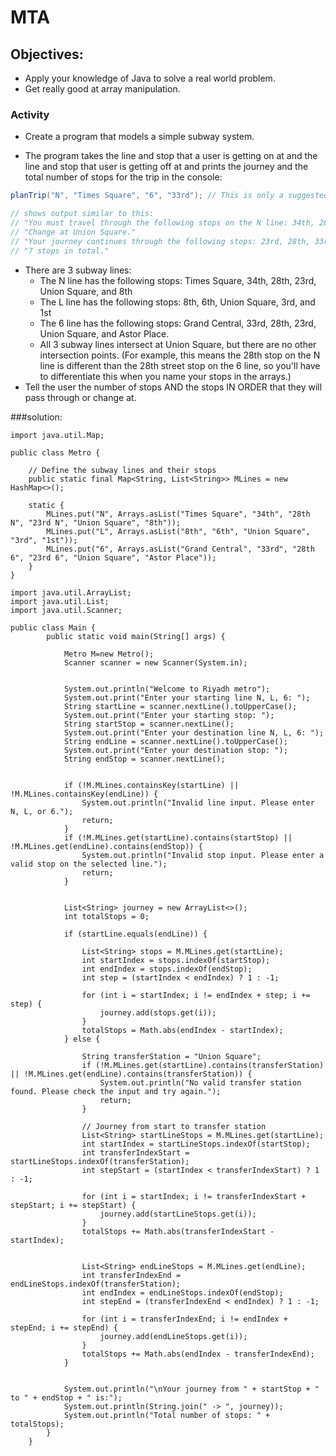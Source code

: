 # MTA 


## Objectives:

- Apply your knowledge of Java to solve a real world problem.
- Get really good at array manipulation.

### Activity

- Create a program that models a simple subway system.

- The program takes the line and stop that a user is getting on at and the line
  and stop that user is getting off at and prints the journey and the total number of stops for the trip in the console:

```java
planTrip("N", "Times Square", "6", "33rd"); // This is only a suggested function name and signature.

// shows output similar to this:
// "You must travel through the following stops on the N line: 34th, 28th, 23rd, Union Square."
// "Change at Union Square."
// "Your journey continues through the following stops: 23rd, 28th, 33rd."
// "7 stops in total."
```

- There are 3 subway lines:
  - The N line has the following stops: Times Square, 34th, 28th, 23rd, Union Square, and 8th
  - The L line has the following stops: 8th, 6th, Union Square, 3rd, and 1st
  - The 6 line has the following stops: Grand Central, 33rd, 28th, 23rd, Union Square, and Astor Place.
  - All 3 subway lines intersect at Union Square, but there are no other intersection points. (For example, this means the 28th stop on the N line is different than the 28th street stop on the 6 line, so you'll have to differentiate this when you name your stops in the arrays.)
- Tell the user the number of stops AND the stops IN ORDER that they will pass through or change at.


###solution:

```
import java.util.Map;

public class Metro {

    // Define the subway lines and their stops
    public static final Map<String, List<String>> MLines = new HashMap<>();

    static {
        MLines.put("N", Arrays.asList("Times Square", "34th", "28th N", "23rd N", "Union Square", "8th"));
        MLines.put("L", Arrays.asList("8th", "6th", "Union Square", "3rd", "1st"));
        MLines.put("6", Arrays.asList("Grand Central", "33rd", "28th 6", "23rd 6", "Union Square", "Astor Place"));
    }
}

import java.util.ArrayList;
import java.util.List;
import java.util.Scanner;

public class Main {
        public static void main(String[] args) {

            Metro M=new Metro();
            Scanner scanner = new Scanner(System.in);


            System.out.println("Welcome to Riyadh metro");
            System.out.print("Enter your starting line N, L, 6: ");
            String startLine = scanner.nextLine().toUpperCase();
            System.out.print("Enter your starting stop: ");
            String startStop = scanner.nextLine();
            System.out.print("Enter your destination line N, L, 6: ");
            String endLine = scanner.nextLine().toUpperCase();
            System.out.print("Enter your destination stop: ");
            String endStop = scanner.nextLine();


            if (!M.MLines.containsKey(startLine) || !M.MLines.containsKey(endLine)) {
                System.out.println("Invalid line input. Please enter N, L, or 6.");
                return;
            }
            if (!M.MLines.get(startLine).contains(startStop) || !M.MLines.get(endLine).contains(endStop)) {
                System.out.println("Invalid stop input. Please enter a valid stop on the selected line.");
                return;
            }


            List<String> journey = new ArrayList<>();
            int totalStops = 0;

            if (startLine.equals(endLine)) {

                List<String> stops = M.MLines.get(startLine);
                int startIndex = stops.indexOf(startStop);
                int endIndex = stops.indexOf(endStop);
                int step = (startIndex < endIndex) ? 1 : -1;

                for (int i = startIndex; i != endIndex + step; i += step) {
                    journey.add(stops.get(i));
                }
                totalStops = Math.abs(endIndex - startIndex);
            } else {

                String transferStation = "Union Square";
                if (!M.MLines.get(startLine).contains(transferStation) || !M.MLines.get(endLine).contains(transferStation)) {
                    System.out.println("No valid transfer station found. Please check the input and try again.");
                    return;
                }

                // Journey from start to transfer station
                List<String> startLineStops = M.MLines.get(startLine);
                int startIndex = startLineStops.indexOf(startStop);
                int transferIndexStart = startLineStops.indexOf(transferStation);
                int stepStart = (startIndex < transferIndexStart) ? 1 : -1;

                for (int i = startIndex; i != transferIndexStart + stepStart; i += stepStart) {
                    journey.add(startLineStops.get(i));
                }
                totalStops += Math.abs(transferIndexStart - startIndex);


                List<String> endLineStops = M.MLines.get(endLine);
                int transferIndexEnd = endLineStops.indexOf(transferStation);
                int endIndex = endLineStops.indexOf(endStop);
                int stepEnd = (transferIndexEnd < endIndex) ? 1 : -1;

                for (int i = transferIndexEnd; i != endIndex + stepEnd; i += stepEnd) {
                    journey.add(endLineStops.get(i));
                }
                totalStops += Math.abs(endIndex - transferIndexEnd);
            }


            System.out.println("\nYour journey from " + startStop + " to " + endStop + " is:");
            System.out.println(String.join(" -> ", journey));
            System.out.println("Total number of stops: " + totalStops);
        }
    }

```
